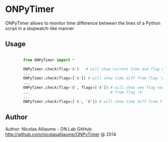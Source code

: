 ONPyTimer
=========

ONPyTimer allows to monitor time difference between the lines of a Python script in a stopwatch-like manner

Usage
---------

```python

		from ONPyTimer import *

		ONPyTimer.check(flag='A')   # will show current time and flag name
		...
		ONPyTimer.check(flags=['A']) # will show time diff from flag 'A'
		...
		ONPyTimer.check(flag='B', flags=['A']) # will show new flag name and time diff
		... 								   # from flag 'A'
		...
		ONPyTimer.check(flags=['A', 'B']) # will show time diff from flags 'A' and 'B'
```

Author
---------

Author: Nicolas Alliaume - ON Lab
GitHub: http://github.com/nicolasalliaume/ONPyTimer
@ 2014
